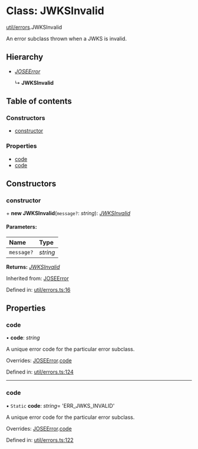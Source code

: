 # Class: JWKSInvalid

[util/errors](../modules/util_errors.md).JWKSInvalid

An error subclass thrown when a JWKS is invalid.

## Hierarchy

* [*JOSEError*](util_errors.joseerror.md)

  ↳ **JWKSInvalid**

## Table of contents

### Constructors

- [constructor](util_errors.jwksinvalid.md#constructor)

### Properties

- [code](util_errors.jwksinvalid.md#code)
- [code](util_errors.jwksinvalid.md#code)

## Constructors

### constructor

\+ **new JWKSInvalid**(`message?`: *string*): [*JWKSInvalid*](util_errors.jwksinvalid.md)

#### Parameters:

| Name | Type |
| :------ | :------ |
| `message?` | *string* |

**Returns:** [*JWKSInvalid*](util_errors.jwksinvalid.md)

Inherited from: [JOSEError](util_errors.joseerror.md)

Defined in: [util/errors.ts:16](https://github.com/panva/jose/blob/v3.11.6/src/util/errors.ts#L16)

## Properties

### code

• **code**: *string*

A unique error code for the particular error subclass.

Overrides: [JOSEError](util_errors.joseerror.md).[code](util_errors.joseerror.md#code)

Defined in: [util/errors.ts:124](https://github.com/panva/jose/blob/v3.11.6/src/util/errors.ts#L124)

___

### code

▪ `Static` **code**: *string*= 'ERR\_JWKS\_INVALID'

A unique error code for the particular error subclass.

Overrides: [JOSEError](util_errors.joseerror.md).[code](util_errors.joseerror.md#code)

Defined in: [util/errors.ts:122](https://github.com/panva/jose/blob/v3.11.6/src/util/errors.ts#L122)
